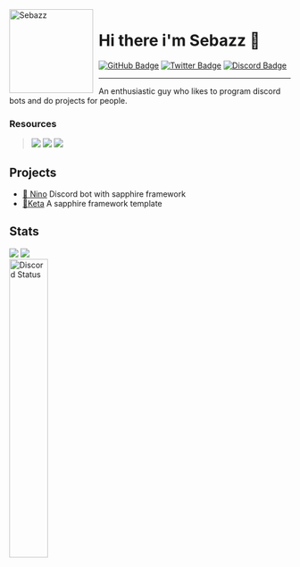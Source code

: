 <img width="150" height="150" align="left" style="float: left; margin: 0 10px 0 0;" alt="Sebazz" src="https://cdn.discordapp.com/avatars/899339781132124220/2b0a74aa2c750b138434d0a654a01c81.png?size=2048">

# Hi there i'm Sebazz 🐬


<div>
  <a href="https://github.com/uSebazz"><img src="https://img.shields.io/badge/-Github-000000?style=flat-square&labelColor=000000&logo=Github&logoColor=white&link=https://github.com/uSebazz" alt="GitHub Badge"/></a>
  <a href="https://twitter.com/uSebazz"><img src="https://img.shields.io/badge/-Twitter-000000?style=flat-square&labelColor=000000&logo=twitter&logoColor=white&link=https://twitter.com/izakdvlpr" alt="Twitter Badge"/></a>
  <a href="https://discord.com/users/899339781132124220"><img src="https://img.shields.io/badge/-Discord-000000?style=flat-square&labelColor=000000&logo=discord&logoColor=white&link=https://discord.com/users/899339781132124220" alt="Discord Badge"/></a>
</div>

--- 

An enthusiastic guy who likes to program discord bots and do projects for people. 

### Resources
 > <a href="https://javascript.com/"><img src="https://img.icons8.com/color/30/000000/javascript.png"/></a> <a href="https://typescriptlang.org/"><img src="https://img.icons8.com/color/30/000000/typescript.png"/></a> <a href="https://yarnpkg.com"><img src="https://cdn.discordapp.com/attachments/925049624681664592/969943500181372938/icons8-yarn-logo-32.png"/></a>
 
## Projects
- [🌸 Nino](https://github.com/uSebazz/Nino) Discord bot with sapphire framework
- [🐬Keta](https://github.com/uSebazz/Keta) A sapphire framework template

## Stats
<div>
<img src="https://github-readme-stats.vercel.app/api?username=uSebazz&show_icons=true&theme=material-palenight" />
<img src="https://github-readme-stats.vercel.app/api/top-langs/?username=uSebazz&layout=compact&theme=material-palenight"/>  
</div>
<img width="37%" alt="Discord Status" src="https://lanyard.cnrad.dev/api/899339781132124220?bg=1f1f1f&borderRadius=5px">
